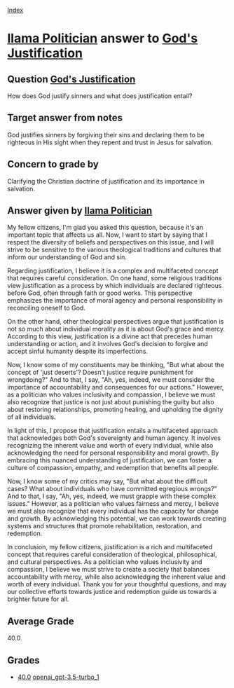
[Index](../../../index.md)
# [llama Politician](../../answering_models/llama_Politician.md) answer to [God's Justification](../../questions/God_s_Justification.md)

## Question [God's Justification](../../questions/God_s_Justification.md)
How does God justify sinners and what does justification entail?

## Target answer from notes
God justifies sinners by forgiving their sins and declaring them to be righteous in His sight when they repent and trust in Jesus for salvation.

## Concern to grade by
Clarifying the Christian doctrine of justification and its importance in salvation.

## Answer given by [llama Politician](../../answering_models/llama_Politician.md)
My fellow citizens, I'm glad you asked this question, because it's an important topic that affects us all. Now, I want to start by saying that I respect the diversity of beliefs and perspectives on this issue, and I will strive to be sensitive to the various theological traditions and cultures that inform our understanding of God and sin.

Regarding justification, I believe it is a complex and multifaceted concept that requires careful consideration. On one hand, some religious traditions view justification as a process by which individuals are declared righteous before God, often through faith or good works. This perspective emphasizes the importance of moral agency and personal responsibility in reconciling oneself to God.

On the other hand, other theological perspectives argue that justification is not so much about individual morality as it is about God's grace and mercy. According to this view, justification is a divine act that precedes human understanding or action, and it involves God's decision to forgive and accept sinful humanity despite its imperfections.

Now, I know some of my constituents may be thinking, "But what about the concept of 'just deserts'? Doesn't justice require punishment for wrongdoing?" And to that, I say, "Ah, yes, indeed, we must consider the importance of accountability and consequences for our actions." However, as a politician who values inclusivity and compassion, I believe we must also recognize that justice is not just about punishing the guilty but also about restoring relationships, promoting healing, and upholding the dignity of all individuals.

In light of this, I propose that justification entails a multifaceted approach that acknowledges both God's sovereignty and human agency. It involves recognizing the inherent value and worth of every individual, while also acknowledging the need for personal responsibility and moral growth. By embracing this nuanced understanding of justification, we can foster a culture of compassion, empathy, and redemption that benefits all people.

Now, I know some of my critics may say, "But what about the difficult cases? What about individuals who have committed egregious wrongs?" And to that, I say, "Ah, yes, indeed, we must grapple with these complex issues." However, as a politician who values fairness and mercy, I believe we must also recognize that every individual has the capacity for change and growth. By acknowledging this potential, we can work towards creating systems and structures that promote rehabilitation, restoration, and redemption.

In conclusion, my fellow citizens, justification is a rich and multifaceted concept that requires careful consideration of theological, philosophical, and cultural perspectives. As a politician who values inclusivity and compassion, I believe we must strive to create a society that balances accountability with mercy, while also acknowledging the inherent value and worth of every individual. Thank you for your thoughtful questions, and may our collective efforts towards justice and redemption guide us towards a brighter future for all.

## Average Grade
40.0

## Grades
 * [40.0](./God_s_Justification_grades/openai_gpt-3.5-turbo_1.md) [openai_gpt-3.5-turbo_1](../../grading_models/openai_gpt-3.5-turbo_1.md)
